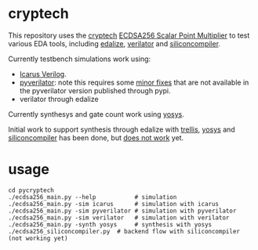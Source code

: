 # cryptech

This repository uses the [cryptech](https://cryptech.is/) [ECDSA256 Scalar Point Multiplier](https://git.cryptech.is/core/pkey/ecdsa256/) to test various EDA tools, including [edalize](https://github.com/olofk/edalize), [verilator](https://www.veripool.org/verilator/) and [siliconcompiler](https://www.siliconcompiler.com/).

Currently testbench simulations work using:
- [Icarus Verilog](http://iverilog.icarus.com/).
- [pyverilator](https://pypi.org/project/PyVerilator/): note this requires some [minor fixes](https://github.com/csail-csg/pyverilator/issues/16) that are not available in the pyverilator version published through pypi.
- verilator through edalize

Currently synthesys and gate count work using [yosys](https://yosyshq.net/yosys/).

Initial work to support synthesis through edalize with [trellis](https://github.com/YosysHQ/prjtrellis), [yosys](https://yosyshq.net/yosys/) and [siliconcompiler](https://www.siliconcompiler.com/) has been done, but [does not work](https://github.com/siliconcompiler/siliconcompiler/discussions/1179) yet.

# usage

    cd pycryptech
    ./ecdsa256_main.py --help           # simulation
    ./ecdsa256_main.py -sim icarus      # simulation with icarus
    ./ecdsa256_main.py -sim pyverilator # simulation with pyverilator
    ./ecdsa256_main.py -sim verilator   # simulation with verilator
    ./ecdsa256_main.py -synth yosys     # synthesis with yosys
    ./ecdsa256_siliconcompiler.py  # backend flow with siliconcompiler (not working yet)
  
